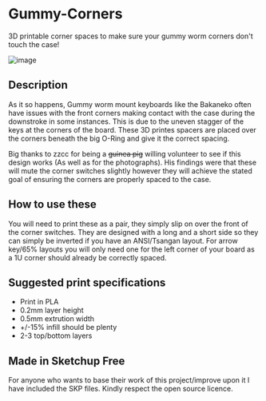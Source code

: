 # Gummy-Corners
3D printable corner spaces to make sure your gummy worm corners don't touch the case!

![image](https://user-images.githubusercontent.com/8606354/169680910-f006a853-f8c7-4ea6-ae93-10ebbebd892b.png)

## Description
As it so happens, Gummy worm mount keyboards like the Bakaneko often have issues with the front corners making contact with the case during the downstroke in some instances. This is due to the uneven stagger of the keys at the corners of the board. These 3D printes spacers are placed over the corners beneath the big O-Ring and give it the correct spacing.

Big thanks to zzcc for being a ~~guinea pig~~ willing volunteer to see if this design works (As well as for the photographs). His findings were that these will mute the corner switches slightly however they will achieve the stated goal of ensuring the corners are properly spaced to the case.

## How to use these

You will need to print these as a pair, they simply slip on over the front of the corner switches. They are designed with a long and a short side so they can simply be inverted if you have an ANSI/Tsangan layout. For arrow key/65% layouts you will only need one for the left corner of your board as a 1U corner should already be correctly spaced.

## Suggested print specifications

- Print in PLA
- 0.2mm layer height
- 0.5mm extrution width
- +/-15% infill should be plenty
- 2-3 top/bottom layers

## Made in Sketchup Free

For anyone who wants to base their work of this project/improve upon it I have included the SKP files. Kindly respect the open source licence.
